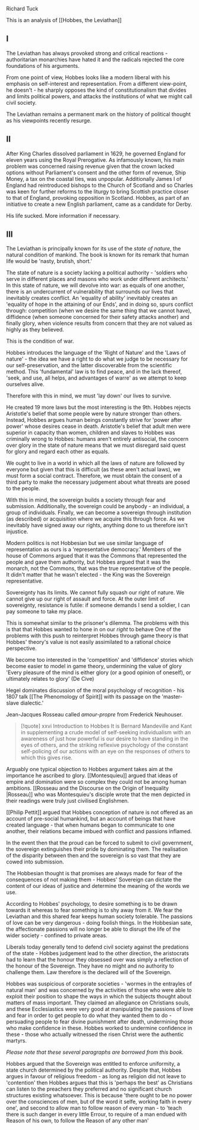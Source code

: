 Richard Tuck

This is an analysis of [[Hobbes, the Leviathan]]
## I
The Leviathan has always provoked strong and critical reactions - authoritarian monarchies have hated it and the radicals rejected the core foundations of his arguments.

From one point of view, Hobbes looks like a modern liberal with his emphasis on self-interest and representation. From a different view-point, he doesn't - he sharply opposes the kind of constitutionalism that divides and limits political powers, and attacks the institutions of what we might call civil society.

The Leviathan remains a permanent mark on the history of political thought as his viewpoints recently resurge.

## II

After King Charles dissolved parliament in 1629, he governed England for eleven years using the Royal Prerogative. As infamously known, his main problem was concerned raising revenue given that the crown lacked options without Parliament's consent and the other form of revenue, Ship Money, a tax on the coastal ties, was unpopular. Additionally James I of England had reintroduced bishops to the Church of Scotland and  so Charles was keen for further reforms to the liturgy to bring Scottish practice closer to that of England, provoking opposition in Scotland. Hobbes, as part of an initiative to create a new English parliament, came as a candidate for Derby.

His life sucked. More information if necessary.

## III

The Leviathan is principally known for its use of the *state of nature*, the natural condition of mankind. The book is known for its remark that human life would be 'nasty, brutish, short.'

The state of nature is a society lacking a political authority - 'soldiers who serve in different places and masons who work under different architects.' In this state of nature, we will devolve into war: as equals of one another, there is an undercurrent of vulnerability that surrounds our lives that inevitably creates conflict. An 'equality of ability' inevitably creates an 'equality of hope in the attaining of our Ends', and in doing so, spurs conflict through: competition (when we desire the same thing that we cannot have), diffidence (when someone concerned for their safety attacks another) and finally glory, when violence results from concern that they are not valued as highly as they believed.

This is the condition of war.

Hobbes introduces the language of the 'Right of Nature' and the 'Laws of nature' - the idea we have a right to do what we judge to be necessary for our self-preservation, and the latter discoverable from the scientific method. This 'fundamental' law is to find peace, and in the lack thereof, 'seek, and use, all helps, and advantages of warre' as we attempt to keep ourselves alive.

Therefore with this in mind, we must 'lay down' our lives to survive.

He created 19 more laws but the most interesting is the 9th. Hobbes rejects Aristotle's belief that some people were by nature stronger than others. Instead, Hobbes argues human beings constantly strive for 'power after power' whose desires cease in death. Aristotle's belief that adult men were superior in capacity than women, children and slaves to Hobbes was criminally wrong to Hobbes: humans aren't entirely antisocial, the concern over glory in the state of nature means that we must disregard said quest for glory and regard each other as equals.

We ought to live in a world in which all the laws of nature are followed by everyone but given that this is difficult (as these aren't actual laws), we must form a social contract. Therefore, we must obtain the consent of a third party to make the necessary judgement about what threats are posed to the people.

With this in mind, the sovereign builds a society through fear and submission. Additionally, the sovereign could be anybody - an individual, a group of individuals. Finally, we can become a sovereign through institution (as described) or acquisition where we acquire this through force. As we inevitably have signed away our rights, anything done to us therefore isn't injustice.

Modern politics is not Hobbesian but we use similar language of representation as ours is a 'representative democracy.' Members of the house of Commons argued that it was the Commons that represented the people and gave them authority, but Hobbes argued that it was the monarch, not the Commons, that was the true representative of the people. It didn't matter that he wasn't elected - the King was the Sovereign representative.

Sovereignty has its limits. We cannot fully squash our right of nature. We cannot give up our right of assault and force. At the outer limit of sovereignty, resistance is futile: if someone demands I send a soldier, I can pay someone to take my place.

This is somewhat similar to the prisoner's dilemma. The problems with this is that that Hobbes wanted to hone in on our *right* to behave
One of the problems with this push to reinterpret Hobbes through game theory is that Hobbes' theory's value is not easily assimilated to a rational choice perspective.

We become too interested in the 'competition' and 'diffidence' stories which become easier to model in game theory, undermining the value of glory 'Every pleasure of the mind is either glory (or a good opinion of oneself), or ultimately relates to glory' (De Cive)

Hegel dominates discussion of the moral psychology of recognition - his 1807 talk [[The Phenomology of Spirit]] with its passage on the 'master-slave dialectic.'

Jean-Jacques Rosseau called *amour-propre* from Frederick Neuhouser.

> [!quote] xxvi Introduction to Hobbes
> It is Bernard Mandeville and Kant in supplementing a crude model of self-seeking individualism with an awareness of just how powerful is our desire to have standing in the eyes of others, and the striking reflexive psychology of the constant self-policing of our actions with an eye on the responses of others to which this gives rise.

Arguably one typical objection to Hobbes argument takes aim at the importance he ascribed to glory. [[Montesquieu]] argued that ideas of empire and domination were so complex they could not be among human ambitions. [[Rosseau and the Discourse on the Origin of Inequality |Rosseau]] who was Montesquieu's disciple wrote that the men depicted in their readings were truly just civilised Englishmen.

[[Philip Pettit]] argued that Hobbes conception of nature is not offered as an account of pre-social humankind, but an account of beings that have created language - that when humans began to communicate to one another, their relations became imbued with conflict and passions inflamed.

In the event then that the proud can be forced to submit to civil government, the sovereign extinguishes their pride by dominating them. The realisation of the disparity between then and the sovereign is so vast that they are cowed into submission.

The Hobbesian thought is that promises are always made for fear of the consequences of not making them - Hobbes' Sovereign can dictate the content of our ideas of justice and determine the meaning of the words we use. 

According to Hobbes' psychology, to desire something is to be drawn towards it whereas to fear something is to shy away from it. We fear the Leviathan and this shared fear keeps human society tolerable. The passions of love can be very dangerous - doing foolish things. In the Hobbesian sate, the affectionate passions will no longer be able to disrupt the life of the wider society - confined to private areas.

Liberals today generally tend to defend civil society against the predations of the state - Hobbes judgement lead to the other direction, the aristocrats had to learn that the honour they obsessed over was simply a reflection of the honour of the Sovereign. They have no might and no authority to challenge them. Law therefore is the declared will of the Sovereign.

Hobbes was suspicious of corporate societies - 'wormes in the entrayles of natural man' and was concerned by the activities of those who were able to exploit their position to shape the ways in which the subjects thought about matters of mass important. They claimed an allegiance on Christians souls, and these Ecclesiastics were very good at manipulating the passions of love and fear in order to get people to do what they wanted them to do - persuading people to fear divine punishment after death, undermining those who make confidence in these. Hobbes worked to undermine confidence in these - those who actually witnessed the risen Christ were the authentic martyrs.

*Please note that these several paragraphs are borrowed from this book.*

Hobbes argued that the Sovereign was entitled to enforce uniformity, a state church determined by the political authority. Despite that, Hobbes argues in favour of religious freedom -  as long as religion did not leave to 'contention' then Hobbes argues that this is 'perhaps the best' as Christians can listen to the preachers they preferred and no significant church structures existing whatsoever. This is because 'there ought to be no power over the consciences of men, but of the word it selfe, working faith in every one', and second to allow man to follow reason of every man - to 'teach there is such danger in every little Errour, to require of a man endued with Reason of his own, to follow the Reason of any other man'






